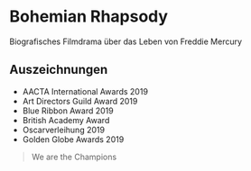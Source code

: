 # Bohemian Rhapsody

Biografisches Filmdrama über das Leben von Freddie Mercury

## Auszeichnungen

* AACTA International Awards 2019
* Art Directors Guild Award 2019
* Blue Ribbon Award 2019
* British Academy Award
* Oscarverleihung 2019
* Golden Globe Awards 2019

> We are the Champions